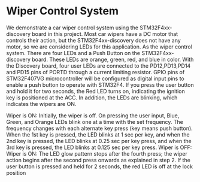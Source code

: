 # Wiper Control System
 We demonstrate a car wiper control system using the STM32F4xx-discovery board in this project. Most car wipers have a DC motor that controls their action, but the       STM32F4xx-discovery does not have any motor, so we are considering LEDs for this application. As the wiper control system.
There are four LEDs and a Push Button on the STM32F4xx-discovery board. These LEDs are orange, green, red, and blue in color. With the Discovery board, four user LEDs are connected to the PD12,PD13,PD14 and PD15 pins of PORTD through a current limiting resistor.
GPIO pins of STM32F407VG microcontroller will be configured as digital input pins to enable a push button to operate with STM32F4.
If you press the user button and hold it for two seconds, the Red LED turns on, indicating the ignition key is positioned at the ACC. In addition, the LEDs are blinking, which indicates the wipers are ON. 

Wiper is ON: Initially, the wiper is off. On pressing the user input, Blue, Green, and Orange LEDs blink one at a time with the set frequency. The frequency changes with each alternate key press (key means push button).
When the 1st key is pressed, the LED blinks at 1 sec per key, and when the 2nd key is pressed, the LED blinks at 0.25 sec per key press, and when the 3rd key is pressed, the LED blinks at 0.125 sec per key press.
Wiper is OFF: Wiper is ON: The LED glow pattern stops after the fourth press; the wiper action begins after the second press onwards as explained in step 2. If the user button is pressed and held for 2 seconds, the red LED is off at the lock position
